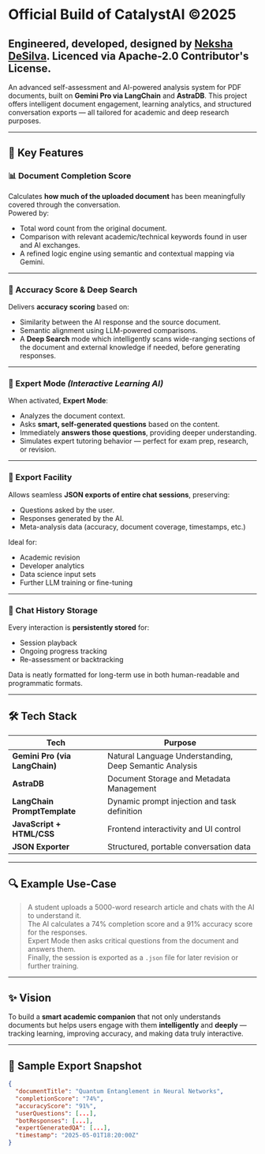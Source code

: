 <h1>Official Build of CatalystAI ©2025</h1>
<h2>Engineered, developed, designed by <a href="https://www.github.com/nekshadesilva">Neksha DeSilva</a>. Licenced via Apache-2.0 Contributor's License.</h2>

An advanced self-assessment and AI-powered analysis system for PDF documents, built on **Gemini Pro via LangChain** and **AstraDB**. This project offers intelligent document engagement, learning analytics, and structured conversation exports — all tailored for academic and deep research purposes.

---

## 🚀 Key Features

### 📊 Document Completion Score
Calculates **how much of the uploaded document** has been meaningfully covered through the conversation.  
Powered by:
- Total word count from the original document.
- Comparison with relevant academic/technical keywords found in user and AI exchanges.
- A refined logic engine using semantic and contextual mapping via Gemini.

---

### 🎯 Accuracy Score & Deep Search
Delivers **accuracy scoring** based on:
- Similarity between the AI response and the source document.
- Semantic alignment using LLM-powered comparisons.
- A **Deep Search** mode which intelligently scans wide-ranging sections of the document and external knowledge if needed, before generating responses.

---

### 🧠 Expert Mode *(Interactive Learning AI)*
When activated, **Expert Mode**:
- Analyzes the document context.
- Asks **smart, self-generated questions** based on the content.
- Immediately **answers those questions**, providing deeper understanding.
- Simulates expert tutoring behavior — perfect for exam prep, research, or revision.

---

### 💾 Export Facility
Allows seamless **JSON exports of entire chat sessions**, preserving:
- Questions asked by the user.
- Responses generated by the AI.
- Meta-analysis data (accuracy, document coverage, timestamps, etc.)

Ideal for:
- Academic revision
- Developer analytics
- Data science input sets
- Further LLM training or fine-tuning

---

### 🧩 Chat History Storage
Every interaction is **persistently stored** for:
- Session playback
- Ongoing progress tracking
- Re-assessment or backtracking

Data is neatly formatted for long-term use in both human-readable and programmatic formats.

---

## 🛠️ Tech Stack

| Tech | Purpose |
|------|---------|
| **Gemini Pro (via LangChain)** | Natural Language Understanding, Deep Semantic Analysis |
| **AstraDB** | Document Storage and Metadata Management |
| **LangChain PromptTemplate** | Dynamic prompt injection and task definition |
| **JavaScript + HTML/CSS** | Frontend interactivity and UI control |
| **JSON Exporter** | Structured, portable conversation data |

---

## 🔍 Example Use-Case

> A student uploads a 5000-word research article and chats with the AI to understand it.  
The AI calculates a 74% completion score and a 91% accuracy score for the responses.  
Expert Mode then asks critical questions from the document and answers them.  
Finally, the session is exported as a `.json` file for later revision or further training.

---

## ✨ Vision

To build a **smart academic companion** that not only understands documents but helps users engage with them **intelligently** and **deeply** — tracking learning, improving accuracy, and making data truly interactive.

---

## 📂 Sample Export Snapshot

```json
{
  "documentTitle": "Quantum Entanglement in Neural Networks",
  "completionScore": "74%",
  "accuracyScore": "91%",
  "userQuestions": [...],
  "botResponses": [...],
  "expertGeneratedQA": [...],
  "timestamp": "2025-05-01T18:20:00Z"
}
